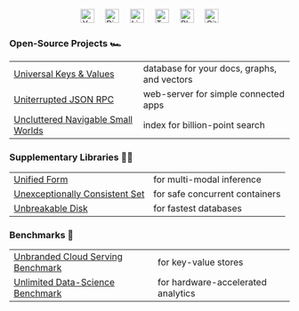 <p align="center">
<a href="https://www.youtube.com/watch?v=ybWeUf_hC7o"><img height="25" src="https://github.com/unum-cloud/ukv/raw/main/assets/icons/youtube.svg" alt="Youtube"></a>
&nbsp;&nbsp;&nbsp;
<a href="https://discord.gg/4mxGrenbNt"><img height="25" src="https://github.com/unum-cloud/ukv/raw/main/assets/icons/discord.svg" alt="Discord"></a>
&nbsp;&nbsp;&nbsp;
<a href="https://www.linkedin.com/company/unum-cloud/"><img height="25" src="https://github.com/unum-cloud/ukv/raw/main/assets/icons/linkedin.svg" alt="LinkedIn"></a>
&nbsp;&nbsp;&nbsp;
<a href="https://twitter.com/unum_cloud"><img height="25" src="https://github.com/unum-cloud/ukv/raw/main/assets/icons/twitter.svg" alt="Twitter"></a>
&nbsp;&nbsp;&nbsp;
<a href="https://unum.cloud/blog"><img height="25" src="https://github.com/unum-cloud/ukv/raw/main/assets/icons/blog.svg" alt="Blog"></a>
&nbsp;&nbsp;&nbsp;
<a href="https://github.com/unum-cloud/ukv"><img height="25" src="https://github.com/unum-cloud/ukv/raw/main/assets/icons/github.svg" alt="GitHub"></a>
</p>

### Open-Source Projects 🏎️

|                                            |                                             |
| :----------------------------------------- | :------------------------------------------ |
| [Universal Keys & Values][ukv]             | database for your docs, graphs, and vectors |
| [Uniterrupted JSON RPC][ujrpc]             | web-server for simple connected apps        |
| [Uncluttered Navigable Small Worlds][unsw] | index for billion-point search              |

### Supplementary Libraries 👩‍💻

|                                         |                                |
| :-------------------------------------- | :----------------------------- |
| [Unified Form][uform]                   | for multi-modal inference      |
| [Unexceptionally Consistent Set][ucset] | for safe concurrent containers |
| [Unbreakable Disk][udisk]               | for fastest databases          |

### Benchmarks 🍿

|                                           |                                    |
| :---------------------------------------- | :--------------------------------- |
| [Unbranded Cloud Serving Benchmark][ucsb] | for key-value stores               |
| [Unlimited Data-Science Benchmark][udsb]  | for hardware-accelerated analytics |

[ukv]: https://github.com/unum-cloud/ukv
[ujrpc]: https://github.com/unum-cloud/ujrpc
[unsw]: https://github.com/unum-cloud/unsw
[uform]: https://github.com/unum-cloud/uform
[ucset]: https://github.com/unum-cloud/ucset
[udisk]: https://github.com/unum-cloud/udisk
[ucsb]: https://github.com/unum-cloud/ucsb
[udsb]: https://github.com/unum-cloud/udsb

